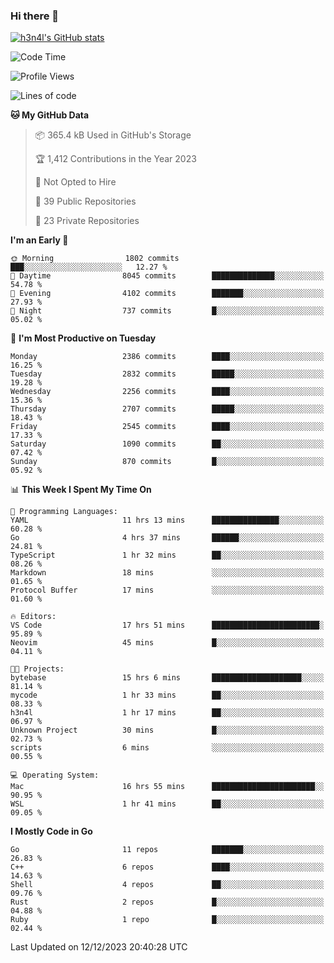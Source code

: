 ### Hi there 👋

[![h3n4l's GitHub stats](https://github-readme-stats.vercel.app/api?username=h3n4l&count_private=true&show_icons=true&theme=radical)](https://github.com/h3n4l/github-readme-stats)

<!--START_SECTION:waka-->
![Code Time](http://img.shields.io/badge/Code%20Time-1%2C774%20hrs%2057%20mins-blue)

![Profile Views](http://img.shields.io/badge/Profile%20Views-0-blue)

![Lines of code](https://img.shields.io/badge/From%20Hello%20World%20I%27ve%20Written-3.9%20million%20lines%20of%20code-blue)

**🐱 My GitHub Data** 

> 📦 365.4 kB Used in GitHub's Storage 
 > 
> 🏆 1,412 Contributions in the Year 2023
 > 
> 🚫 Not Opted to Hire
 > 
> 📜 39 Public Repositories 
 > 
> 🔑 23 Private Repositories 
 > 
**I'm an Early 🐤** 

```text
🌞 Morning                1802 commits        ███░░░░░░░░░░░░░░░░░░░░░░   12.27 % 
🌆 Daytime                8045 commits        ██████████████░░░░░░░░░░░   54.78 % 
🌃 Evening                4102 commits        ███████░░░░░░░░░░░░░░░░░░   27.93 % 
🌙 Night                  737 commits         █░░░░░░░░░░░░░░░░░░░░░░░░   05.02 % 
```
📅 **I'm Most Productive on Tuesday** 

```text
Monday                   2386 commits        ████░░░░░░░░░░░░░░░░░░░░░   16.25 % 
Tuesday                  2832 commits        █████░░░░░░░░░░░░░░░░░░░░   19.28 % 
Wednesday                2256 commits        ████░░░░░░░░░░░░░░░░░░░░░   15.36 % 
Thursday                 2707 commits        █████░░░░░░░░░░░░░░░░░░░░   18.43 % 
Friday                   2545 commits        ████░░░░░░░░░░░░░░░░░░░░░   17.33 % 
Saturday                 1090 commits        ██░░░░░░░░░░░░░░░░░░░░░░░   07.42 % 
Sunday                   870 commits         █░░░░░░░░░░░░░░░░░░░░░░░░   05.92 % 
```


📊 **This Week I Spent My Time On** 

```text
💬 Programming Languages: 
YAML                     11 hrs 13 mins      ███████████████░░░░░░░░░░   60.28 % 
Go                       4 hrs 37 mins       ██████░░░░░░░░░░░░░░░░░░░   24.81 % 
TypeScript               1 hr 32 mins        ██░░░░░░░░░░░░░░░░░░░░░░░   08.26 % 
Markdown                 18 mins             ░░░░░░░░░░░░░░░░░░░░░░░░░   01.65 % 
Protocol Buffer          17 mins             ░░░░░░░░░░░░░░░░░░░░░░░░░   01.60 % 

🔥 Editors: 
VS Code                  17 hrs 51 mins      ████████████████████████░   95.89 % 
Neovim                   45 mins             █░░░░░░░░░░░░░░░░░░░░░░░░   04.11 % 

🐱‍💻 Projects: 
bytebase                 15 hrs 6 mins       ████████████████████░░░░░   81.14 % 
mycode                   1 hr 33 mins        ██░░░░░░░░░░░░░░░░░░░░░░░   08.33 % 
h3n4l                    1 hr 17 mins        ██░░░░░░░░░░░░░░░░░░░░░░░   06.97 % 
Unknown Project          30 mins             █░░░░░░░░░░░░░░░░░░░░░░░░   02.73 % 
scripts                  6 mins              ░░░░░░░░░░░░░░░░░░░░░░░░░   00.55 % 

💻 Operating System: 
Mac                      16 hrs 55 mins      ███████████████████████░░   90.95 % 
WSL                      1 hr 41 mins        ██░░░░░░░░░░░░░░░░░░░░░░░   09.05 % 
```

**I Mostly Code in Go** 

```text
Go                       11 repos            ███████░░░░░░░░░░░░░░░░░░   26.83 % 
C++                      6 repos             ████░░░░░░░░░░░░░░░░░░░░░   14.63 % 
Shell                    4 repos             ██░░░░░░░░░░░░░░░░░░░░░░░   09.76 % 
Rust                     2 repos             █░░░░░░░░░░░░░░░░░░░░░░░░   04.88 % 
Ruby                     1 repo              █░░░░░░░░░░░░░░░░░░░░░░░░   02.44 % 
```




 Last Updated on 12/12/2023 20:40:28 UTC
<!--END_SECTION:waka-->

